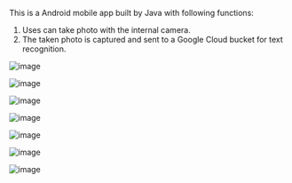 This is a Android mobile app built by Java with following functions:

1. Uses can take photo with the internal camera.
2. The taken photo is captured and sent to a Google Cloud bucket for text recognition.

![image](https://firebasestorage.googleapis.com/v0/b/captured-image/o/page1.PNG?alt=media&token=b8c5e7cf-c263-457c-8cb0-bcfb59e847cd)

![image](https://firebasestorage.googleapis.com/v0/b/captured-image/o/page2.PNG?alt=media&token=94f83176-6b00-471a-8758-93a9ec71daa2)

![image](https://firebasestorage.googleapis.com/v0/b/captured-image/o/page3.PNG?alt=media&token=26a6cbdb-f5cb-42f3-9f3b-ea69b377cd97)

![image](https://firebasestorage.googleapis.com/v0/b/captured-image/o/page4.PNG?alt=media&token=31a30558-0b9d-4ff2-8df9-63aa550e20f6)

![image](https://firebasestorage.googleapis.com/v0/b/captured-image/o/page5.PNG?alt=media&token=6ab9b13f-9b15-455f-924e-19000986f755)

![image](https://firebasestorage.googleapis.com/v0/b/captured-image/o/page6.PNG?alt=media&token=daf91039-4f43-43da-b09a-17910ab4c3d7)

![image](https://firebasestorage.googleapis.com/v0/b/captured-image/o/page7.PNG?alt=media&token=4347afe6-051f-40c1-ac76-df70507cc506)
